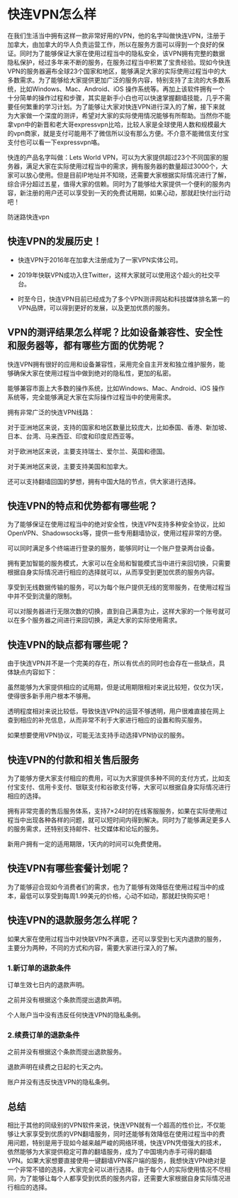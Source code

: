 # 快连VPN怎么样

在我们生活当中拥有这样一款非常好用的VPN，他的名字叫做快连VPN，注册于加拿大，由加拿大的华人负责运营工作，所以在服务方面可以得到一个良好的保证。同时为了能够保证大家在使用过程当中的隐私安全，该VPN拥有完整的数据隐私保护，经过多年来不断的服务，在服务过程当中积累了宝贵经验。现如今快连VPN的服务器遍布全球23个国家和地区，能够满足大家的实际使用过程当中的大多数需求。为了能够给大家提供更加广泛的服务内容，特别支持了主流的大多数系统，比如Windows、Mac、Android、iOS 操作系统等。再加上该软件拥有一个十分简单的操作过程和步骤，其实是新手小白也可以快速掌握翻墙技能，几乎不需要任何繁重的学习计划。为了能够让大家对快连VPN进行深入的了解，接下来就为大家做一个深度的测评，希望对大家的实际使用情况能够有所帮助。当然你不能拿vpn中的新晋和老大哥expressvpn比哈，比较人家是全球使用人数和规模最大的vpn商家，就是支付可能用不了微信所以没有那么方便。不介意不能微信支付宝支付也可以看一下expressvpn咯。

快连的产品名字叫做：Lets World VPN，可以为大家提供超过23个不同国家的服务器，满足大家在实际使用过程当中的需求，拥有服务器的数量超过3000个，大家可以放心使用。但是目前IP地址并不知晓，还需要大家根据实际情况进行了解，综合评分超过五星，值得大家的信赖。同时为了能够给大家提供一个便利的服务内容，新注册的用户还可以享受到一天的免费试用期，如果心动，那就赶快付出行动吧！

防迷路快连vpn

## 快连VPN的发展历史！

-   快连VPN于2016年在加拿大注册成为了一家VPN实体公司。
    
-   2019年快联VPN成功入住Twitter，这样大家就可以使用这个超火的社交平台。
    
-   时至今日，快连VPN目前已经成为了多个VPN测评网站和科技媒体排名第一的VPN品牌，可以得到更好的发展，以及更加优质的服务。
    

## VPN的测评结果怎么样呢？比如设备兼容性、安全性和服务器等，都有哪些方面的优势呢？

快连VPN拥有很好的应用和设备兼容性，采用完全自主开发和独立维护服务，能够确保大家在使用过程当中做到绝对的隐私性，更加的私密。

能够兼容市面上大多数的操作系统，比如Windows、Mac、Android、iOS 操作系统等，完全能够满足大家在实际操作过程当中的使用需求。

拥有非常广泛的快连VPN线路：

对于亚洲地区来说，支持的国家和地区数量比较庞大，比如泰国、香港、新加坡、日本、台湾、马来西亚、印度和印度尼西亚等。

对于欧洲地区来说，主要支持瑞士、爱尔兰、英国和德国。

对于美洲地区来说，主要支持美国和加拿大。

还可以支持翻墙回国的梦想，拥有中国大陆的节点，供大家进行选择。

## 快连VPN的特点和优势都有哪些呢？

为了能够保证在使用过程当中的绝对安全性，快连VPN支持多种安全协议，比如 OpenVPN、Shadowsocks等，提供一些专用翻墙协议，使用过程非常的方便。

可以同时满足多个终端进行登录的服务，能够同时让一个账户登录两台设备。

拥有更加智能的服务模式，大家可以在全局和智能模式当中进行来回切换，只需要根据自身实际情况进行相应的选择就可以，从而享受到更加优质的服务内容。

享受到无线数据传输的服务，可以为每个账户提供无线的宽带服务，在使用过程当中并不受到流量的限制。

可以对服务器进行无限次数的切换，直到自己满意为止，这样大家的一个账号就可以在多个服务器之间进行来回切换，满足大家的实际使用需求。

## 快连VPN的缺点都有哪些呢？

由于快连VPN并不是一个完美的存在，所以有优点的同时也会存在一些缺点，具体缺点内容如下：

虽然能够为大家提供相应的试用期，但是试用期限相对来说比较短，仅仅为1天，使得很多新手用户根本不够用。

透明程度相对来说比较低，导致快连VPN的运营不够透明，用户很难直接在网上查到相应的补充信息，从而非常不利于大家进行相应的设置和购买服务。

如果想要使用VPN协议，可能无法支持手动选择VPN协议的服务。

## 快连VPN的付款和相关售后服务

为了能够方便大家支付相应的费用，可以为大家提供多种不同的支付方式，比如支付宝支付、信用卡支付、银联支付和谷歌支付等，大家可以根据自身实际情况进行相应的选择。

拥有非常完善的售后服务体系，支持7×24时的在线客服服务，如果在实际使用过程当中出现各种各样的问题，就可以短时间内得到解决。同时为了能够满足更多人的服务需求，还特别支持邮件、社交媒体和论坛的服务。

新用户拥有一定的适用期限，1天内的时间可以免费使用。

## 快连VPN有哪些套餐计划呢？

为了能够迎合现如今消费者们的需求，也为了能够有效降低在使用过程当中的成本，最低可以享受到每周1.99美元的价格，心动不如动，那就赶快购买吧！

## 快连VPN的退款服务怎么样呢？

如果大家在使用过程当中对快联VPN不满意，还可以享受到七天内退款的服务，主要分为两种，不同的方式和内容，需要大家进行深入的了解。

### 1.新订单的退款条件

订单生效七日内的退款声明。

之前并没有根据这个条款而提出退款声明。

个人账户当中没有违反任何快连VPN的隐私条例。

### 2.续费订单的退款条件

之前并没有根据这个条款而提出退款服务。

退款声明在续费之日起的七天之内。

账户并没有违反快连VPN的隐私条例。

## 总结

相比于其他的同级别的VPN软件来说，快连VPN就有一个超高的性价比，不仅能够让大家享受到优质的VPN翻墙服务，同时还能够有效降低在使用过程当中的费用问题，特别是用于现如今越来越严峻的网络环境，快连VPN凭借强大的技术，依然能够为大家提供稳定可靠的翻墙服务，成为了中国境内赤手可得的翻墙VPN。如果大家想要直接使用一键翻墙VPN客户端的服务，我想快连VPN绝对是一个非常不错的选择，大家完全可以进行选择。由于每个人的实际使用情况不尽相同，为了能够让每个人都享受到优质的服务内容，还需要大家根据自身实际情况进行相应的选择。





